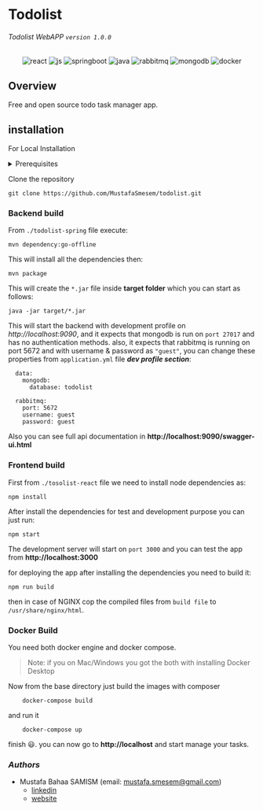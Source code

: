 # Todolist
###### Todolist WebAPP `version 1.0.0`

<p align="center">
<img src="https://img.shields.io/badge/react%20-%2320232a.svg?&style=for-the-badge&logo=react" alt="react"/>
<img src="https://img.shields.io/badge/javascript%20-%2320232a.svg?&style=for-the-badge&logo=javascript" alt="js"/>
<img src="https://img.shields.io/badge/spring%20boot%20-%2320232a.svg?&style=for-the-badge&logo=springboot" alt="springboot"/>
<img src="https://img.shields.io/badge/Java%20-%2320232a.svg?&style=for-the-badge&logo=java" alt="java"/>
<img src="https://img.shields.io/badge/rabbitMQ%20-%2320232a.svg?&style=for-the-badge&logo=rabbitmq" alt="rabbitmq"/>
<img src="https://img.shields.io/badge/mongoDB%20-%2320232a.svg?&style=for-the-badge&logo=mongodb" alt="mongodb"/>
<img src="https://img.shields.io/badge/docker%20-%2320232a.svg?&style=for-the-badge&logo=docker" alt="docker"/>
</p>

## Overview
Free and open source todo task manager app.

## installation
For Local Installation
<details><summary>Prerequisites</summary>
<p>

#### Environment requests
  - nodejs v14.15.0
  - JDK 16 + maven
  - git
  - mongodb 4.0 +
  - rabbitmq
  
</p>
</details>

Clone the repository
```
git clone https://github.com/MustafaSmesem/todolist.git
```

### Backend build
From `./todolist-spring` file execute:
```
mvn dependency:go-offline 
```
This will install all the dependencies then:
```
mvn package
```
This will create the `*.jar` file inside **target folder** which you can start as follows:
```
java -jar target/*.jar
```
This will start the backend with development profile on *http://localhost:9090*, and it expects that mongodb is run on `port 27017` and has no authentication methods.
also, it expects that rabbitmq is running on port 5672 and with username & password as `"guest"`,  you can change these properties from `application.yml` file **_dev profile section_**:
```
  data:
    mongodb:
      database: todolist

  rabbitmq:
    port: 5672
    username: guest
    password: guest
```
Also you can see full api documentation in **http://localhost:9090/swagger-ui.html**


### Frontend build
First from `./tosolist-react` file we need to install node dependencies as:
```
npm install
```
After install the dependencies for test and development purpose you can just run:
```
npm start
```
The development server will start on `port 3000` and you can test the app from **http://localhost:3000**

for deploying the app after installing the dependencies you need to build it:
```
npm run build
```
then in case of NGINX cop the compiled files from `build file` to `/usr/share/nginx/html`.


### Docker Build
You need both docker engine and docker compose.
> Note: if you on Mac/Windows you got the both with installing Docker Desktop

Now from the base directory just build the images with composer
```
    docker-compose build
```
and run it
```
    docker-compose up
```
finish :smiley:. you can now go to **http://localhost** and start manage your tasks.


### *Authors*
* Mustafa Bahaa SAMISM (email: mustafa.smesem@gmail.com)
  - [linkedin](https://www.linkedin.com/in/mustafa-samism/)
  - [website](https://joumer.com)
